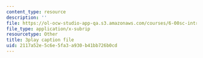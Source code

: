 ```yaml
---
content_type: resource
description: ''
file: https://ol-ocw-studio-app-qa.s3.amazonaws.com/courses/6-00sc-introduction-to-computer-science-and-programming-spring-2011/2117a52e5c6e5fa3a930b41bb726b0cd_C2BBAW78fYg.vtt
file_type: application/x-subrip
resourcetype: Other
title: 3play caption file
uid: 2117a52e-5c6e-5fa3-a930-b41bb726b0cd
---
```

